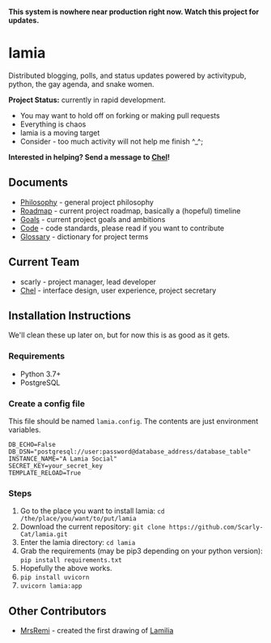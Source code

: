 **This system is nowhere near production right now. Watch this project for updates.**

lamia
=====

Distributed blogging, polls, and status updates powered by activitypub, python, the gay agenda, and snake women.

**Project Status:** currently in rapid development.

* You may want to hold off on forking or making pull requests
* Everything is chaos
* lamia is a moving target
* Consider - too much activity will not help me finish ^_^;

**Interested in helping? Send a message to [Chel](https://computerfairi.es/@Chel)!**

Documents
---------

* [Philosophy](docs/philosophy.md) - general project philosophy
* [Roadmap](docs/roadmap.md) - current project roadmap, basically a (hopeful) timeline
* [Goals](docs/goals.md) - current project goals and ambitions
* [Code](docs/code.md) - code standards, please read if you want to contribute
* [Glossary](docs/glossary.md) - dictionary for project terms

Current Team
------------

* scarly - project manager, lead developer
* [Chel](https://computerfairi.es/@Chel) - interface design, user experience, project secretary

Installation Instructions
-------------------------

We'll clean these up later on, but for now this is as good as it gets.

### Requirements

* Python 3.7+
* PostgreSQL

### Create a config file

This file should be named `lamia.config`. The contents are just environment variables.

```
DB_ECHO=False
DB_DSN="postgresql://user:password@database_address/database_table"
INSTANCE_NAME="A Lamia Social"
SECRET_KEY=your_secret_key
TEMPLATE_RELOAD=True
```

### Steps

1. Go to the place you want to install lamia: `cd /the/place/you/want/to/put/lamia`
2. Download the current repository: `git clone https://github.com/Scarly-Cat/lamia.git`
3. Enter the lamia directory: `cd lamia`
4. Grab the requirements (may be pip3 depending on your python version): `pip install requirements.txt`
5. Hopefully the above works.
6. `pip install uvicorn`
7. `uvicorn lamia:app`

Other Contributors
------------------

* [MrsRemi](https://www.deviantart.com/mrsremi) - created the first drawing of [Lamilia](docs/Lamilia.png)

